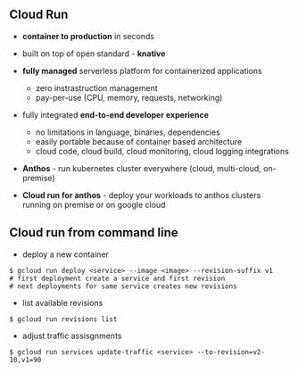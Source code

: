## Cloud Run
* **container to production** in seconds
* built on top of open standard - **knative**
* **fully managed** serverless platform for containerized applications
  * zero instrastruction management
  * pay-per-use (CPU, memory, requests, networking)
* fully integrated **end-to-end developer experience**
  * no limitations in language, binaries, dependencies
  * easily portable because of container based architecture
  * cloud code, cloud build, cloud monitoring, cloud logging integrations



* **Anthos** - run kubernetes cluster everywhere (cloud, multi-cloud, on-premise)
* **Cloud run for anthos** - deploy your workloads to anthos clusters running on premise or on google cloud

## Cloud run from command line
* deploy a new container
```
$ gcloud run deploy <service> --image <image> --revision-suffix v1
# first deployment create a service and first revision
# next deployments for same service creates new revisions
```
* list available revisions
```
$ gcloud run revisions list
```
* adjust traffic assisgnments
```
$ gcloud run services update-traffic <service> --to-revision=v2-10,v1=90
```
